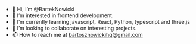 - 👋 Hi, I’m @BartekNowicki
- 👀 I’m interested in frontend development.
- 🌱 I’m currently learning javascript, React, Python, typescript and three.js
- 💞️ I’m looking to collaborate on interesting projects.
- 📫 How to reach me at bartosznowickihq@gmail.com

<!---
BartekNowicki/BartekNowicki is a ✨ special ✨ repository because its `README.md` (this file) appears on your GitHub profile.
You can click the Preview link to take a look at your changes.
--->
